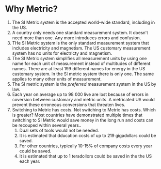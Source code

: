 Why Metric?
===========

1. The SI Metric system is the accepted world-wide standard, including in the US.
2. A country only needs one standard measurement system.  It doesn't need more than one.  Any more introduces errors and confusion.
3. THe SI Metric system is the only standard measurement system that includes electricity and magnetism.  The US customary measurement system has no units for electricty and magnetism.
4. The SI Metric system simplifies all measurement units by using one name for each unit of measurement instead of multitudes of different names.  There are at least 199 different names for energy in the US customary system.  In the SI metric system there is only one.  The same applies to many other units of measurement.
5. The SI metric system is the *preferred* measurement system in the US by law.
6. Each year on average up to 98 000 live are lost because of errors in coversion between customary and metric units.  A metricated US would prevent these erroneous conversions that threaten lives.
7. Switching to Metric has costs.  Not switching to Metric has costs.  Which is greater?  Most countries have demonstrated multiple times that switching to SI Metric would save money in the long run and costs can be recouped within several years..
   1. Dual sets of tools would not be needed.
   2. It is estimated that dducation costs of up to 219 gigadollars could be saved.
   3. For other countries, typically 10-15% of company costs every year could be saved.
   4. It is estimated that up to 1 teradollors could be saved in the the US each year.
